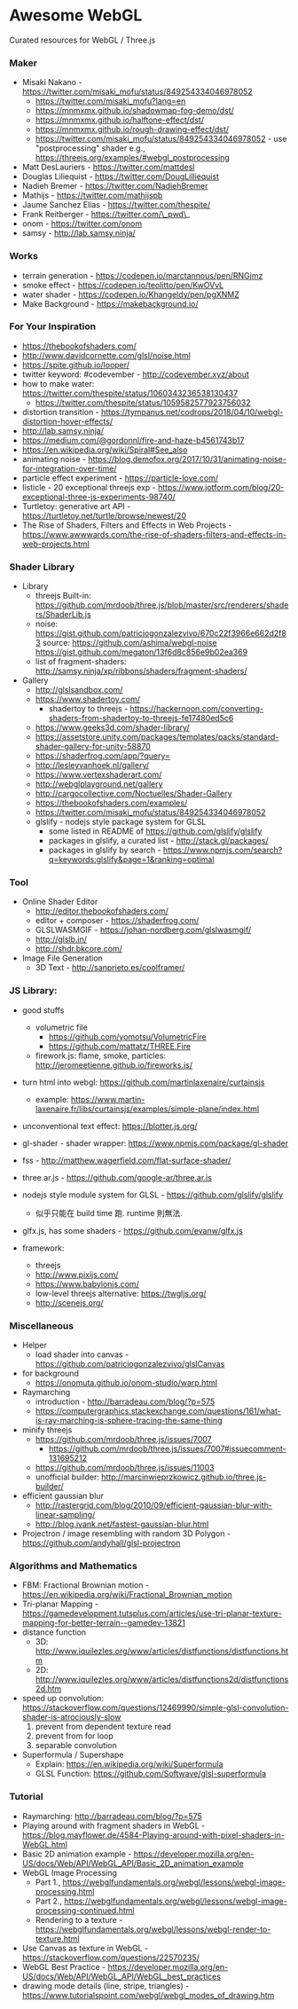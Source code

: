 # Awesome WebGL

Curated resources for WebGL / Three.js


### Maker
 * Misaki Nakano - https://twitter.com/misaki_mofu/status/849254334046978052
   - https://twitter.com/misaki_mofu?lang=en
   - https://mnmxmx.github.io/shadowmap-fog-demo/dst/
   - https://mnmxmx.github.io/halftone-effect/dst/
   - https://mnmxmx.github.io/rough-drawing-effect/dst/
   - https://twitter.com/misaki_mofu/status/849254334046978052 - use "postprocessing" shader
     e.g., https://threejs.org/examples/#webgl_postprocessing
 * Matt DesLauriers - https://twitter.com/mattdesl
 * Douglas Liliequist - https://twitter.com/DougLilliequist
 * Nadieh Bremer - https://twitter.com/NadiehBremer
 * Mathijs - https://twitter.com/mathijspb
 * Jaume Sanchez Elias - https://twitter.com/thespite/
 * Frank Reitberger - https://twitter.com/\_pwd\_
 * onom - https://twitter.com/onom
 * samsy - http://lab.samsy.ninja/

### Works
 * terrain generation - https://codepen.io/marctannous/pen/RNGjmz
 * smoke effect - https://codepen.io/teolitto/pen/KwOVvL
 * water shader - https://codepen.io/Khangeldy/pen/pgXNMZ
 * Make Background - https://makebackground.io/

### For Your Inspiration
 * https://thebookofshaders.com/
 * http://www.davidcornette.com/glsl/noise.html
 * https://spite.github.io/looper/
 * twitter keyword: \#codevember - http://codevember.xyz/about
 * how to make water: https://twitter.com/thespite/status/1060343236538130437
   -  https://twitter.com/thespite/status/1059582577923756032
 * distortion transition - https://tympanus.net/codrops/2018/04/10/webgl-distortion-hover-effects/
 * http://lab.samsy.ninja/
 * https://medium.com/@gordonnl/fire-and-haze-b4561743b17
 * https://en.wikipedia.org/wiki/Spiral#See_also
 * animating noise - https://blog.demofox.org/2017/10/31/animating-noise-for-integration-over-time/
 * particle effect experiment - https://particle-love.com/
 * listicle - 20 exceptional threejs exp - https://www.jotform.com/blog/20-exceptional-three-js-experiments-98740/
 * Turtletoy: generative art API - https://turtletoy.net/turtle/browse/newest/20
 * The Rise of Shaders, Filters and Effects in Web Projects - https://www.awwwards.com/the-rise-of-shaders-filters-and-effects-in-web-projects.html
### Shader Library
 * Library
   - threejs Built-in: https://github.com/mrdoob/three.js/blob/master/src/renderers/shaders/ShaderLib.js
   - noise: https://gist.github.com/patriciogonzalezvivo/670c22f3966e662d2f83
     source: https://github.com/ashima/webgl-noise
     https://gist.github.com/megaton/13f6d8c856e9b02ea369
   - list of fragment-shaders: http://samsy.ninja/xp/ribbons/shaders/fragment-shaders/
 * Gallery
   - http://glslsandbox.com/
   - https://www.shadertoy.com/
     - shadertoy to threejs - https://hackernoon.com/converting-shaders-from-shadertoy-to-threejs-fe17480ed5c6
   - https://www.geeks3d.com/shader-library/
   - https://assetstore.unity.com/packages/templates/packs/standard-shader-gallery-for-unity-58870
   - https://shaderfrog.com/app/?query=
   - http://lesleyvanhoek.nl/gallery/
   - https://www.vertexshaderart.com/
   - http://webglplayground.net/gallery
   - http://cargocollective.com/Noctuelles/Shader-Gallery
   - https://thebookofshaders.com/examples/
   * https://twitter.com/misaki_mofu/status/849254334046978052
   - glslify - nodejs style package system for GLSL
     - some listed in README of https://github.com/glslify/glslify
     - packages in glslify, a curated list - http://stack.gl/packages/
     - packages in glslify by search - https://www.npmjs.com/search?q=keywords:glslify&page=1&ranking=optimal

### Tool
 * Online Shader Editor
   - http://editor.thebookofshaders.com/
   - editor + composer - https://shaderfrog.com/
   - GLSLWASMGIF - https://johan-nordberg.com/glslwasmgif/
   - http://glslb.in/
   - http://shdr.bkcore.com/
 * Image File Generation
   - 3D Text - http://sanprieto.es/coolframer/

### JS Library:
 * good stuffs
   - volumetric file
     - https://github.com/yomotsu/VolumetricFire
     - https://github.com/mattatz/THREE.Fire
   - firework.js: flame, smoke, particles:  http://jeromeetienne.github.io/fireworks.js/
 * turn html into webgl: https://github.com/martinlaxenaire/curtainsjs
   - example: https://www.martin-laxenaire.fr/libs/curtainsjs/examples/simple-plane/index.html
 * unconventional text effect: https://blotter.js.org/
 * gl-shader - shader wrapper: https://www.npmjs.com/package/gl-shader
 * fss - http://matthew.wagerfield.com/flat-surface-shader/
 * three.ar.js - https://github.com/google-ar/three.ar.js
 * nodejs style module system for GLSL - https://github.com/glslify/glslify
   - 似乎只能在 build time 跑. runtime 則無法.
 * glfx.js, has some shaders - https://github.com/evanw/glfx.js

 * framework:
   - threejs
   - http://www.pixijs.com/
   - https://www.babylonjs.com/
   - low-level threejs alternative: https://twgljs.org/
   - http://scenejs.org/

### Miscellaneous
 * Helper
   - load shader into canvas - https://github.com/patriciogonzalezvivo/glslCanvas
 * for background
   - https://onomuta.github.io/onom-studio/warp.html
 * Raymarching
   - introduction - http://barradeau.com/blog/?p=575
   - https://computergraphics.stackexchange.com/questions/161/what-is-ray-marching-is-sphere-tracing-the-same-thing
 * minify threejs 
   - https://github.com/mrdoob/three.js/issues/7007 
     - https://github.com/mrdoob/three.js/issues/7007#issuecomment-131695212
   - https://github.com/mrdoob/three.js/issues/11003
   - unofficial builder: http://marcinwieprzkowicz.github.io/three.js-builder/
 * efficient gaussian blur
   - http://rastergrid.com/blog/2010/09/efficient-gaussian-blur-with-linear-sampling/
   - http://blog.ivank.net/fastest-gaussian-blur.html
 * Projectron / image resembling with random 3D Polygon - https://github.com/andyhall/glsl-projectron

### Algorithms and Mathematics
 * FBM: Fractional Brownian motion - https://en.wikipedia.org/wiki/Fractional_Brownian_motion
 * Tri-planar Mapping - https://gamedevelopment.tutsplus.com/articles/use-tri-planar-texture-mapping-for-better-terrain--gamedev-13821
 * distance function
   - 3D: http://www.iquilezles.org/www/articles/distfunctions/distfunctions.htm
   - 2D: http://www.iquilezles.org/www/articles/distfunctions2d/distfunctions2d.htm
 * speed up convolution: https://stackoverflow.com/questions/12469990/simple-glsl-convolution-shader-is-atrociously-slow
   1. prevent from dependent texture read
   2. prevent from for loop
   3. separable convolution
 * Superformula / Supershape
   - Explain: https://en.wikipedia.org/wiki/Superformula
   - GLSL Function: https://github.com/Softwave/glsl-superformula

### Tutorial
 * Raymarching: http://barradeau.com/blog/?p=575
 * Playing around with fragment shaders in WebGL - https://blog.mayflower.de/4584-Playing-around-with-pixel-shaders-in-WebGL.html
 * Basic 2D animation example - https://developer.mozilla.org/en-US/docs/Web/API/WebGL_API/Basic_2D_animation_example
 * WebGL Image Processing 
   - Part 1., https://webglfundamentals.org/webgl/lessons/webgl-image-processing.html
   - Part 2., https://webglfundamentals.org/webgl/lessons/webgl-image-processing-continued.html
   - Rendering to a texture - https://webglfundamentals.org/webgl/lessons/webgl-render-to-texture.html
 * Use Canvas as texture in WebGL - https://stackoverflow.com/questions/22570235/
 * WebGL Best Practice - https://developer.mozilla.org/en-US/docs/Web/API/WebGL_API/WebGL_best_practices
 * drawing mode details (line, stripe, triangles) - https://www.tutorialspoint.com/webgl/webgl_modes_of_drawing.htm
